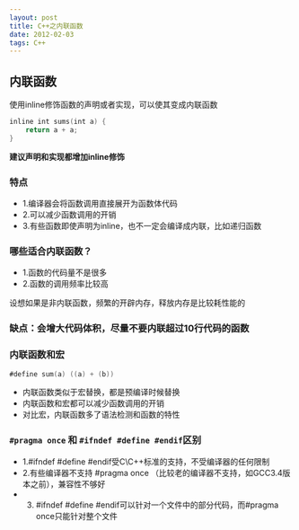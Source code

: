 ```yaml
---
layout: post
title: C++之内联函数
date: 2012-02-03
tags: C++
---
```


## 内联函数
使用inline修饰函数的声明或者实现，可以使其变成内联函数
```swift
inline int sums(int a) {
	return a + a;
}
```

**建议声明和实现都增加inline修饰**

### 特点
- 1.编译器会将函数调用直接展开为函数体代码
- 2.可以减少函数调用的开销
- 3.有些函数即使声明为inline，也不一定会编译成内联，比如递归函数

### 哪些适合内联函数？
- 1.函数的代码量不是很多 
- 2.函数的调用频率比较高

设想如果是非内联函数，频繁的开辟内存，释放内存是比较耗性能的


### 缺点：会增大代码体积，尽量不要内联超过10行代码的函数

### 内联函数和宏
```swift
#define sum(a) ((a) + (b))
```
- 内联函数类似于宏替换，都是预编译时候替换
- 内联函数和宏都可以减少函数调用的开销
- 对比宏，内联函数多了语法检测和函数的特性


### `#pragma once` 和 `#ifndef #define #endif`区别

- 1.#ifndef #define #endif受C\C++标准的支持，不受编译器的任何限制
- 2.有些编译器不支持 #pragma once （比较老的编译器不支持，如GCC3.4版本之前），兼容性不够好
- 3. #ifndef #define #endif可以针对一个文件中的部分代码，而#pragma once只能针对整个文件

